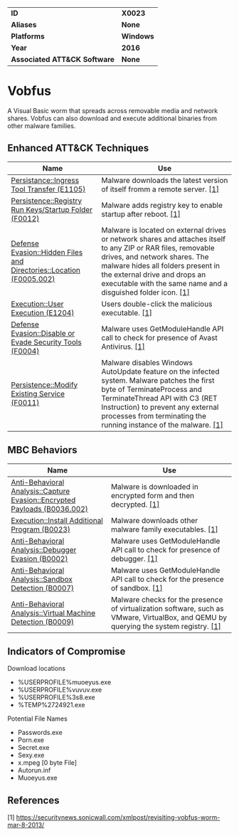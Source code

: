 
<table>
<tr>
<td><b>ID</b></td>
<td><b>X0023</b></td>
</tr>
<tr>
<td><b>Aliases</b></td>
<td><b>None</b></td>
</tr>
<tr>
<td><b>Platforms</b></td>
<td><b>Windows</b></td>
</tr>
<tr>
<td><b>Year</b></td>
<td><b>2016</b></td>
</tr>
<tr>
<td><b>Associated ATT&CK Software</b></td>
<td><b>None</b></td>
</tr>
</table>


# Vobfus

A Visual Basic worm that spreads across removable media and network shares. Vobfus can also download and execute additional binaries from other malware families.


## Enhanced ATT&CK Techniques

|Name|Use|
|---|---|
|[Persistance::Ingress Tool Transfer (E1105)](../command-and-control/ingress-tool-transfer.md)|Malware downloads the latest version of itself fromm a remote server.  [[1]](#1)|
|[Persistence::Registry Run Keys/Startup Folder (F0012)](../persistence/registry-run-keys-startup-folder.md)|Malware adds registry key to enable startup after reboot. [[1]](#1)|
|[Defense Evasion::Hidden Files and Directories::Location (F0005.002)](../defense-evasion/hidden-files-and-directories.md)|Malware is located on external drives or network shares and attaches itself to any ZIP or RAR files, removable drives, and network shares. The malware hides all folders present in the external drive and drops an executable with the same name and a disguished folder icon.  [[1]](#1)|
|[Execution::User Execution (E1204)](../execution/user-execution.md)|Users double-click the malicious executable.  [[1]](#1)|
|[Defense Evasion::Disable or Evade Security Tools (F0004)](../defense-evasion/disable-or-evade-security-tools.md)|Malware uses GetModuleHandle API call to check for presence of Avast Antivirus. [[1]](#1)|
|[Persistence::Modify Existing Service (F0011)](../persistence/modify-existing-service.md)|Malware disables Windows AutoUpdate feature on the infected system. Malware patches the first byte of TerminateProcess and TerminateThread API with C3 (RET Instruction) to prevent any external processes from terminating the running instance of the malware. [[1]](#1)|


## MBC Behaviors

|Name|Use|
|---|---|
|[Anti-Behavioral Analysis::Capture Evasion::Encrypted Payloads (B0036.002)](../anti-behavioral-analysis/capture-evasion.md)|Malware is downloaded in encrypted form and then decrypted.  [[1]](#1)|
|[Execution::Install Additional Program (B0023)](../execution/install-additional-program.md)|Malware downloads other malware family executables. [[1]](#1)|
|[Anti-Behavioral Analysis::Debugger Evasion (B0002)](../anti-behavioral-analysis/debugger-evasion.md)|Malware uses GetModuleHandle API call to check for presence of debugger. [[1]](#1)|
|[Anti-Behavioral Analysis::Sandbox Detection (B0007)](../anti-behavioral-analysis/sandbox-detection.md)|Malware uses GetModuleHandle API call to check for the presence of sandbox. [[1]](#1)|
|[Anti-Behavioral Analysis::Virtual Machine Detection (B0009)](../anti-behavioral-analysis/virtual-machine-detection.md)|Malware checks for the presence of virtualization software, such as VMware, VirtualBox, and QEMU by querying the system registry. [[1]](#1)|


## Indicators of Compromise

Download locations
- %USERPROFILE%muoeyus.exe
- %USERPROFILE%vuvuv.exe
- %USERPROFILE%3s8.exe
- %TEMP%2724921.exe

Potential File Names
- Passwords.exe
- Porn.exe
- Secret.exe
- Sexy.exe
- x.mpeg [0 byte File]
- Autorun.inf
- Muoeyus.exe


## References

<a name="1">[1]</a> https://securitynews.sonicwall.com/xmlpost/revisiting-vobfus-worm-mar-8-2013/


